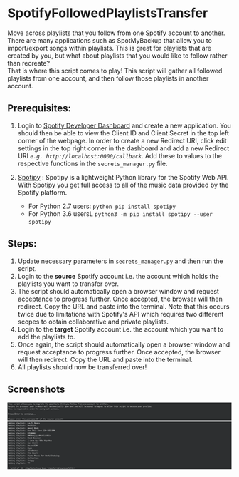 # SpotifyFollowedPlaylistsTransfer
Move across playlists that you follow from one Spotify account to another.   
There are many applications such as SpotMyBackup that allow you to import/export songs within playlists. This is great for playlists that are created by you, but what about playlists that you would like to follow rather than recreate?   
That is where this script comes to play! This script will gather all followed playlists from one account, and then follow those playlists in another account.

## Prerequisites:
1. Login to [Spotify Developer Dashboard](https://developer.spotify.com/dashboard/login) and create a new application. You should then be able to view the Client ID and Client Secret in the top left corner of the webpage. In order to create a new Redirect URI, click edit settings in the top right corner in the dashboard and add a new Redirect URI *`e.g. http://localhost:0000/callback`*. Add these to values to the respective functions in the `secrets_manager.py` file.

2. [Spotipy](https://spotipy.readthedocs.io/en/2.9.0/) : Spotipy is a lightweight Python library for the Spotify Web API. With Spotipy you get full access to all of the music data provided by the Spotify platform.
    - For Python 2.7 users: `python pip install spotipy`
    - For Python 3.6 usersL `python3 -m pip install spotipy --user spotipy`

## Steps:
1. Update necessary parameters in `secrets_manager.py` and then run the script.
2. Login to the **source** Spotify account i.e. the account which holds the playlists you want to transfer over.
3. The script should automatically open a browser window and request acceptance to progress further. Once accepted, the browser will then redirect. Copy the URL and paste into the terminal. 
Note that this occurs twice due to limitations with Spotify's API which requires two different scopes to obtain collaborative and private playlists.
4. Login to the **target** Spotify account i.e. the account which you want to add the playlists to.
5. Once again, the script should automatically open a browser window and request acceptance to progress further. Once accepted, the browser will then redirect. Copy the URL and paste into the terminal.
6. All playlists should now be transferred over!

## Screenshots
![Image of script introduction message](https://github.com/methumano/SpotifyFollowedPlaylistsTransfer/blob/master/screenshots/Img1.png)
![Image of results after running script](https://github.com/methumano/SpotifyFollowedPlaylistsTransfer/blob/master/screenshots/Img2.png)

